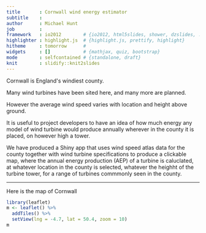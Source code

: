 ```yaml
---
title       : Cornwall wind energy estimator
subtitle    : 
author      : Michael Hunt
job         : 
framework   : io2012        # {io2012, html5slides, shower, dzslides, ...}
highlighter : highlight.js  # {highlight.js, prettify, highlight}
hitheme     : tomorrow      # 
widgets     : []            # {mathjax, quiz, bootstrap}
mode        : selfcontained # {standalone, draft}
knit        : slidify::knit2slides
---
```


Cornwall is England's windiest county.  
  
Many wind turbines have been sited here, and many more are planned.  

  
However the average wind speed varies with location and height above ground.


It is useful to project developers to have an idea of how much energy any model of wind turbine would produce annually wherever in the county it is placed, on however high a tower.
  

We have produced a Shiny app that uses wind speed atlas data for the county together with wind turbine specifications to produce a clickable map, where the annual energy production (AEP) of a turbine is caluclated, at whatever location in the county is selected, whatever the heighht of the turbine tower, for a range of turbines commmonly seen in the county.



--- 


Here is the map of Cornwall




```r
library(leaflet)
m <- leaflet() %>%
  addTiles() %>%  
  setView(lng = -4.7, lat = 50.4, zoom = 10)
m  
```

<!--html_preserve--><div id="htmlwidget-6105" style="width:504px;height:504px;" class="leaflet"></div>
<script type="application/json" data-for="htmlwidget-6105">{"x":{"calls":[{"method":"addTiles","args":["http://{s}.tile.openstreetmap.org/{z}/{x}/{y}.png",null,null,{"minZoom":0,"maxZoom":18,"maxNativeZoom":null,"tileSize":256,"subdomains":"abc","errorTileUrl":"","tms":false,"continuousWorld":false,"noWrap":false,"zoomOffset":0,"zoomReverse":false,"opacity":1,"zIndex":null,"unloadInvisibleTiles":null,"updateWhenIdle":null,"detectRetina":false,"reuseTiles":false,"attribution":"&copy; <a href=\"http://openstreetmap.org\">OpenStreetMap</a> contributors, <a href=\"http://creativecommons.org/licenses/by-sa/2.0/\">CC-BY-SA</a>"}]}],"setView":[[50.4,-4.7],10,[]]},"evals":[]}</script><!--/html_preserve-->




